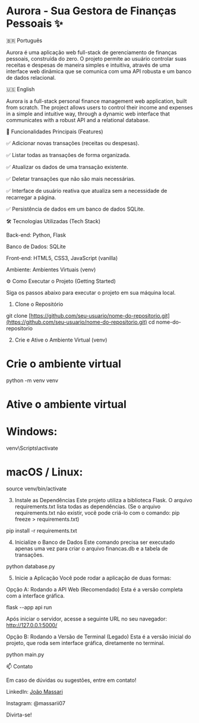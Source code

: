 # Aurora - Sua Gestora de Finanças Pessoais ✨

🇧🇷 Português

Aurora é uma aplicação web full-stack de gerenciamento de finanças pessoais, construída do zero. O projeto permite ao usuário controlar suas receitas e despesas de maneira simples e intuitiva, através de uma interface web dinâmica que se comunica com uma API robusta e um banco de dados relacional.

🇺🇸 English

Aurora is a full-stack personal finance management web application, built from scratch. The project allows users to control their income and expenses in a simple and intuitive way, through a dynamic web interface that communicates with a robust API and a relational database.

🚀 Funcionalidades Principais (Features)

✅ Adicionar novas transações (receitas ou despesas).

✅ Listar todas as transações de forma organizada.

✅ Atualizar os dados de uma transação existente.

✅ Deletar transações que não são mais necessárias.

✅ Interface de usuário reativa que atualiza sem a necessidade de recarregar a página.

✅ Persistência de dados em um banco de dados SQLite.

🛠️ Tecnologias Utilizadas (Tech Stack)

Back-end: Python, Flask

Banco de Dados: SQLite

Front-end: HTML5, CSS3, JavaScript (vanilla)

Ambiente: Ambientes Virtuais (venv)

⚙️ Como Executar o Projeto (Getting Started)

Siga os passos abaixo para executar o projeto em sua máquina local.

1. Clone o Repositório

git clone [https://github.com/seu-usuario/nome-do-repositorio.git](https://github.com/seu-usuario/nome-do-repositorio.git)
cd nome-do-repositorio


2. Crie e Ative o Ambiente Virtual (venv)

# Crie o ambiente virtual
python -m venv venv

# Ative o ambiente virtual
# Windows:
venv\Scripts\activate
# macOS / Linux:
source venv/bin/activate


3. Instale as Dependências
Este projeto utiliza a biblioteca Flask. O arquivo requirements.txt lista todas as dependências.
(Se o arquivo requirements.txt não existir, você pode criá-lo com o comando: pip freeze > requirements.txt)

pip install -r requirements.txt


4. Inicialize o Banco de Dados
Este comando precisa ser executado apenas uma vez para criar o arquivo financas.db e a tabela de transações.

python database.py


5. Inicie a Aplicação
Você pode rodar a aplicação de duas formas:

Opção A: Rodando a API Web (Recomendado)
Esta é a versão completa com a interface gráfica.

flask --app api run


Após iniciar o servidor, acesse a seguinte URL no seu navegador:
http://127.0.0.1:5000/

Opção B: Rodando a Versão de Terminal (Legado)
Esta é a versão inicial do projeto, que roda sem interface gráfica, diretamente no terminal.

python main.py


📫 Contato

Em caso de dúvidas ou sugestões, entre em contato!

LinkedIn: [João Massari](https://www.linkedin.com/in/joao-paulo-massari-382604278)

Instagram: @massarii07

Divirta-se!
